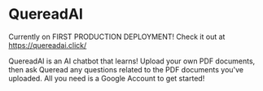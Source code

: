 # QuereadAI

Currently on FIRST PRODUCTION DEPLOYMENT!
Check it out at https://quereadai.click/

QuereadAI is an AI chatbot that learns! Upload your own PDF documents, then ask Queread any questions related to the PDF documents you've uploaded. All you need is a Google Account to get started!

